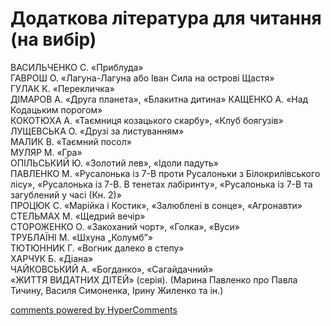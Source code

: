 <div id="hypercomments_widget" class="js-hypercomments-widget invisible"></div>

# Додаткова література для читання (на вибір)

ВАСИЛЬЧЕНКО С. «Приблуда» <br>
ГАВРОШ О. «Лагуна-Лагуна або Іван Сила на острові Щастя» <br>
ГУЛАК К. «Перекличка» <br>
ДІМАРОВ А. «Друга планета», «Блакитна дитина» 
КАЩЕНКО А. «Над Кодацьким порогом» <br>
КОКОТЮХА А. «Таємниця козацького скарбу», «Клуб боягузів»<br>
ЛУЩЕВСЬКА О. «Друзі за листуванням» <br>
МАЛИК В. «Таємний посол» <br>
МУЛЯР М. «Гра» <br>
ОПІЛЬСЬКИЙ Ю. «Золотий лев», «Ідоли падуть» <br>
ПАВЛЕНКО М. «Русалонька із 7-В проти Русалоньки з Білокрилівського лісу», «Русалонька із 7-В. В тенетах лабіринту», «Русалонька із 7-В та загублений у часі (Кн. 2)»<br>
ПРОЦЮК С. «Марійка і Костик», «Залюблені в сонце», «Агронавти»<br>
СТЕЛЬМАХ М. «Щедрий вечір» <br>
СТОРОЖЕНКО О. «Закоханий чорт», «Голка», «Вуси» <br>
ТРУБЛАЇНІ М. «Шхуна „Колумб”» <br>
ТЮТЮННИК Г. «Вогник далеко в степу» <br>
ХАРЧУК Б. «Діана»<br>
ЧАЙКОВСЬКИЙ А. «Богданко», «Сагайдачний»<br>
«ЖИТТЯ ВИДАТНИХ ДІТЕЙ» (серія). (Марина Павленко про Павла Тичину, Василя Симоненка, Ірину Жиленко та ін.) <br> 



<div class="js-hypercomments-container">
<a href="http://hypercomments.com" class="hc-link" title="comments widget">comments powered by HyperComments</a>
</div>